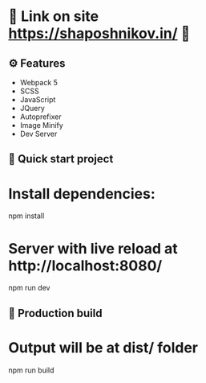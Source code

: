 # 🚀 Link on site https://shaposhnikov.in/ 🚀

## ⚙️ Features

- Webpack 5
- SCSS
- JavaScript
- JQuery
- Autoprefixer
- Image Minify
- Dev Server


## 🏁 Quick start project

# Install dependencies:

npm install

# Server with live reload at http://localhost:8080/

npm run dev

## 🏁 Production build

# Output will be at dist/ folder

npm run build

